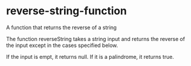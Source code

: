 # reverse-string-function
A function that returns the reverse of a string

The function reverseString takes a string input and returns the reverse of the input except in the cases specified below.

If the input is empt, it returns null.
If it is a palindrome, it returns true.
